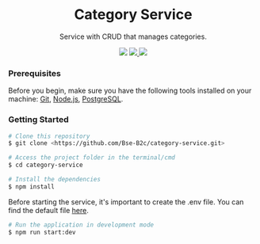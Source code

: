 <h1 style='text-align: center'>Category Service</h1>
<p style='text-align: center'>Service with CRUD that manages categories.</p>

<div style='text-align: center'>
<img src="https://img.shields.io/static/v1?label=version&message=v.1.0.0&style=plastic&color=7159c1"/>
<a href='https://github.com/Bse-B2c/category-service/blob/main/LICENSE'><img src="https://img.shields.io/static/v1?label=license&message=MPL 2.0&style=plastic&color=7159c1&"/>
</a>
<a href='https://nodejs.org/en/'><img src="https://img.shields.io/static/v1?label=Node version&message=>=14.21.3&style=plastic&color=7159c1&logo=nodedotjs"/>
</a>
</div>

### Prerequisites

Before you begin, make sure you have the following tools installed on your machine:
[Git](https://git-scm.com), [Node.js](https://nodejs.org/en/), [PostgreSQL](https://www.postgresql.org/).

### Getting Started

```bash
# Clone this repository
$ git clone <https://github.com/Bse-B2c/category-service.git>

# Access the project folder in the terminal/cmd
$ cd category-service

# Install the dependencies
$ npm install
```

Before starting the service, it's important to create the .env file. You can find the default file [here](https://github.com/Bse-B2c/category-service/blob/main/.default.env).

```bash
# Run the application in development mode
$ npm run start:dev
```